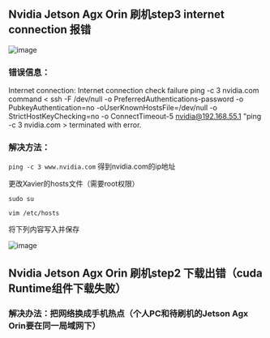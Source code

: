 ## Nvidia Jetson Agx Orin 刷机step3 internet connection 报错
![image](https://github.com/zhaoweizhao/EdgeComputing/assets/151530559/6933305e-83b6-4fbc-a4fd-f05b142c67bf)

### 错误信息：
Internet connection: Internet connection check failure ping -c 3 nvidia.com
command < ssh -F /dev/null -o PreferredAuthentications-password -o PubkeyAuthentication=no -oUserKnownHostsFile=/dev/null -o StrictHostKeyChecking=no -o ConnectTimeout-5 nvidia@192.168.55.1 "ping -c 3 nvidia.com > terminated with error.

### 解决方法：
`ping -c 3 www.nvidia.com` 得到nvidia.com的ip地址

更改Xavier的hosts文件（需要root权限）

`sudo su`

`vim /etc/hosts`

将下列内容写入并保存

![image](https://github.com/zhaoweizhao/EdgeComputing/assets/151530559/ae1d7584-29bd-464a-a777-1ae08e750ba0)

## Nvidia Jetson Agx Orin 刷机step2 下载出错（cuda Runtime组件下载失败）

### 解决办法：把网络换成手机热点（个人PC和待刷机的Jetson Agx Orin要在同一局域网下）
